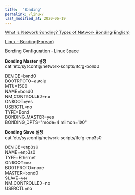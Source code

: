 ```yaml
---
title:  "Bonding"
permalink: /linux/
last_modified_at: 2020-06-19
---
```


[What is Network Bonding? Types of Network Bonding(English)](https://www.interserver.net/tips/kb/network-bonding-types-network-bonding/)<br/>

[Linux - Bonding(Korean)](https://neul-carpediem.tistory.com/119)



Bonding Configuration - Linux Space<br/>

**Bonding Master 설정**<br/>
cat /etc/sysconfig/network-scripts/ifcfg-bond0<br/>

DEVICE=bond0 <br/>
BOOTRPOTO=autoip<br/>
MTU=1500<br/>
NAME=bond0<br/>
NM_CONTROLLED=no<br/>
ONBOOT=yes<br/>
USERCTL=no<br/>
TYPE=Bond<br/>
BONDING_MASTER=yes<br/>
BONDING_OPTS="mode=4 miimon=100"<br/>

**Bonding Slave 설정**<br/>
cat /etc/sysconfig/network-scripts/ifcfg-enp3s0<br/>

DEVICE=enp3s0<br/>
NAME=enp3s0<br/>
TYPE=Ethernet<br/>
ONBOOT=no<br/>
BOOTPROTO=none<br/>
MASTER=bond0<br/>
SLAVE=yes<br/>
NM_CONTROLLED=no<br/>
USERCTL=no<br/>
